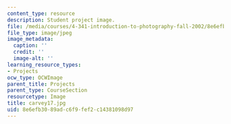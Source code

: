 ```yaml
---
content_type: resource
description: Student project image.
file: /media/courses/4-341-introduction-to-photography-fall-2002/8e6efb3089adc6f9fef2c14381098d97_carvey17.jpg
file_type: image/jpeg
image_metadata:
  caption: ''
  credit: ''
  image-alt: ''
learning_resource_types:
- Projects
ocw_type: OCWImage
parent_title: Projects
parent_type: CourseSection
resourcetype: Image
title: carvey17.jpg
uid: 8e6efb30-89ad-c6f9-fef2-c14381098d97
---
```

